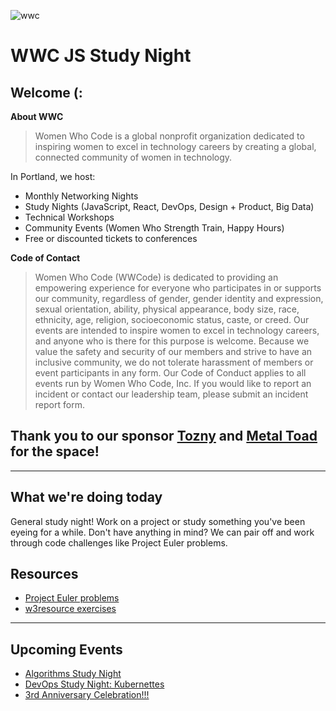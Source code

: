 ![wwc](https://a248.e.akamai.net/secure.meetupstatic.com/photos/event/1/e/5/4/highres_456127764.jpeg)

# WWC JS Study Night

## Welcome (:
**About WWC**
> Women Who Code is a global nonprofit organization dedicated to inspiring women to excel in technology careers by creating a global, connected community of women in technology.

In Portland, we host:
- Monthly Networking Nights
- Study Nights (JavaScript, React, DevOps, Design + Product, Big Data)
- Technical Workshops
- Community Events (Women Who Strength Train, Happy Hours)
- Free or discounted tickets to conferences

**Code of Contact**
> Women Who Code (WWCode) is dedicated to providing an empowering experience for everyone who participates in or supports our community, regardless of gender, gender identity and expression, sexual orientation, ability, physical appearance, body size, race, ethnicity, age, religion, socioeconomic status, caste, or creed. Our events are intended to inspire women to excel in technology careers, and anyone who is there for this purpose is welcome. Because we value the safety and security of our members and strive to have an inclusive community, we do not tolerate harassment of members or event participants in any form. Our Code of Conduct applies to all events run by Women Who Code, Inc. If you would like to report an incident or contact our leadership team, please submit an incident report form.

## Thank you to our sponsor [Tozny](https://tozny.com/) and [Metal Toad](https://www.metaltoad.com/) for the space!

----------------

## What we're doing today
General study night! Work on a project or study something you've been eyeing for a while. Don't have anything in mind? We can pair off and work through code challenges like Project Euler problems.

## Resources
- [Project Euler problems](https://projecteuler.net/archives)
- [w3resource exercises](http://www.w3resource.com/javascript-exercises/) 

---------


## Upcoming Events
- [Algorithms Study Night](https://www.meetup.com/Women-Who-Code-Portland/events/238152590/)
- [DevOps Study Night: Kubernettes](https://www.meetup.com/Women-Who-Code-Portland/events/239961776/)
- [3rd Anniversary Celebration!!!](https://www.meetup.com/Women-Who-Code-Portland/events/239961776/)